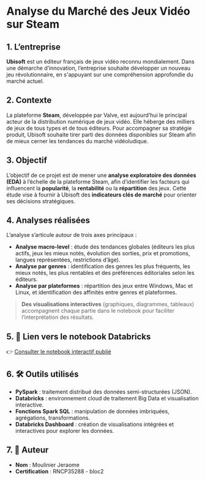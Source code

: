#  Analyse du Marché des Jeux Vidéo sur Steam

## 1.  L’entreprise

**Ubisoft** est un éditeur français de jeux vidéo reconnu mondialement. Dans une démarche d’innovation, l’entreprise souhaite développer un nouveau jeu révolutionnaire, en s'appuyant sur une compréhension approfondie du marché actuel.

## 2.  Contexte

La plateforme **Steam**, développée par Valve, est aujourd’hui le principal acteur de la distribution numérique de jeux vidéo. Elle héberge des milliers de jeux de tous types et de tous éditeurs. Pour accompagner sa stratégie produit, Ubisoft souhaite tirer parti des données disponibles sur Steam afin de mieux cerner les tendances du marché vidéoludique.

## 3.  Objectif

L’objectif de ce projet est de mener une **analyse exploratoire des données (EDA)** à l’échelle de la plateforme Steam, afin d’identifier les facteurs qui influencent la **popularité**, la **rentabilité** ou la **répartition** des jeux. Cette étude vise à fournir à Ubisoft des **indicateurs clés de marché** pour orienter ses décisions stratégiques.

## 4.  Analyses réalisées

L’analyse s’articule autour de trois axes principaux :

- **Analyse macro-level** : étude des tendances globales (éditeurs les plus actifs, jeux les mieux notés, évolution des sorties, prix et promotions, langues représentées, restrictions d’âge).
- **Analyse par genres** : identification des genres les plus fréquents, les mieux notés, les plus rentables et des préférences éditoriales selon les éditeurs.
- **Analyse par plateformes** : répartition des jeux entre Windows, Mac et Linux, et identification des affinités entre genres et plateformes.

>  **Des visualisations interactives** (graphiques, diagrammes, tableaux) accompagnent chaque partie dans le notebook pour faciliter l’interprétation des résultats.

## 5. 🔗 Lien vers le notebook Databricks

👉 [Consulter le notebook interactif publié](https://databricks-prod-cloudfront.cloud.databricks.com/public/4027ec902e239c93eaaa8714f173bcfc/2165103888792842/2094731113009307/8405617762265720/latest.html)

## 6. 🛠️ Outils utilisés

- **PySpark** : traitement distribué des données semi-structurées (JSON).
- **Databricks** : environnement cloud de traitement Big Data et visualisation interactive.
- **Fonctions Spark SQL** : manipulation de données imbriquées, agrégations, transformations.
- **Databricks Dashboard** : création de visualisations intégrées et interactives pour explorer les données.

## 7. 👤 Auteur

- **Nom** : Moulinier Jeraome
- **Certification** : RNCP35288 - bloc2

